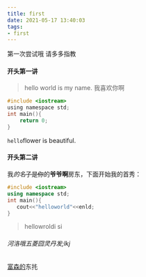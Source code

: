 ```yaml
---
title: first
date: 2021-05-17 13:40:03
tags:
- first
---
```


第一次尝试哦 请多多指教

<!-- more -->

#### 开头第一讲

> hello world is my name. 我喜欢你啊

````c
#include <iostream>
using namespace std;
int main(){
    return 0;
}
````

`hello`flower is beautiful.

#### 开头第二讲

我*的名*~~子是你~~的**爷爷啊**房东，下面开始我的首秀：

```c++
#include <iostream>
using namespace std;
int main(){
   cout<<"helloworld"<<enld;
}
```

> hellowroldi si 

###### 河洛哦五菱囧灵丹发;lkj

[富森的](https://search.bilibili.com/all?keyword=hexo%20next&from_source=webtop_search&spm_id_from=333.851&page=2)东扥